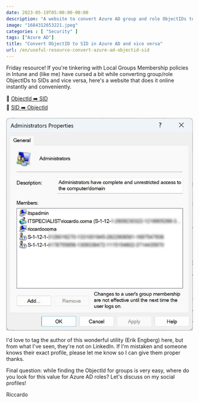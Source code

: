 ```yaml
---
date: 2023-05-19T05:00:00-00:00
description: "A website to convert Azure AD group and role ObjectIDs to SIDs, useful when setting Local Groups Membership policies in Intune"
image: "1684312653221.jpeg"
categories : [ "Security" ]
tags: ["Azure AD"]
title: "Convert ObjectID to SID in Azure AD and vice versa"
url: /en/useful-resource-convert-azure-ad-objectid-sid
---
```

Friday resource! If you're tinkering with Local Groups Membership policies in Intune and (like me) have cursed a bit while converting group/role ObjectIDs to SIDs and vice versa, here's a website that does it online instantly and conveniently.

🔹 [ObjectId ➡️ SID](https://erikengberg.com/azure-ad-object-id-to-sid/)  
🔹 [SID ➡️ ObjectId](https://erikengberg.com/azure-ad-sid-to-object-id/)

![Local admins screen](1684312653221.jpeg)

I'd love to tag the author of this wonderful utility (Erik Engberg) here, but from what I've seen, they're not on LinkedIn. If I'm mistaken and someone knows their exact profile, please let me know so I can give them proper thanks.

Final question: while finding the ObjectId for groups is very easy, where do you look for this value for Azure AD roles? Let's discuss on my social profiles!

Riccardo
